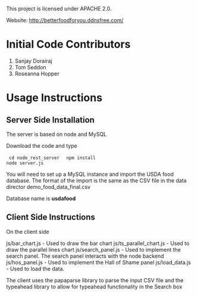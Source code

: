 This project is licensed under APACHE 2.0. 

Website: http://betterfoodforyou.ddnsfree.com/

<h1>Initial Code Contributors </h1> 

1. Sanjay Dorairaj
2. Tom Seddon
3. Roseanna Hopper

<h1> Usage Instructions </h1>

<h2>Server Side Installation </h2>

The server is based on node and MySQL

Download the code and type

<code> cd node_rest_server </code>
<code> npm install </code>
<code> node server.js </code>

You will need to set up a MySQL instance and import the USDA food database. The format of the import is the same 
as the CSV file in the data director demo_food_data_final.csv

Database name is <b>usdafood</b>

<h2>Client Side Instructions</h2>

On the client side 

js/bar_chart.js - Used to draw the bar chart
js/ts_parallel_chart.js - Used to draw the parallel lines chart
js/search_panel.js - Used to implement the search panel. The search panel interacts with the node backend
js/hos_panel.js - Used to implement the Hall of Shame panel
js/load_data.js - Used to load the data. 

The client uses the papaparse library to parse the input CSV file and the typeahead library to allow for
typeahead functionality in the Search box


